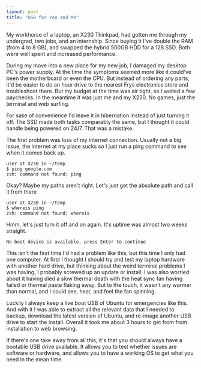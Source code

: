 ```yaml
---
layout: post
title: "USB for You and Me"
---
```

My workhorse of a laptop, an X230 Thinkpad, had gotten me through my undergrad, two jobs, and an internship. Since buying it I've double the RAM (from 4 to 8 GB), and swapped the hybrid 500GB HDD for a 128 SSD. Both were well spent and increased performance.

During my move into a new place for my new job, I damaged my desktop PC's power supply. At the time the symptoms seemed more like it could've been the motherboard or even the CPU. But instead of ordering any parts, it'd be easier to do an hour drive to the nearest Frys electronics store and troubleshoot there. But my budget at the time was air tight, so I waited a few paychecks. In the meantime it was just me and my X230. No games, just the terminal and web surfing.

For sake of convenience I'd leave it in hibernation instead of just turning it off. The SSD made both tasks comparably the same, but I thought it could handle being powered on 24/7. That was a mistake.

The first problem was loss of my internet connection. Usually not a big issue, the internet at my place sucks so I just run a ping command to see when it comes back up.

```
user at X230 in ~/temp
$ ping google.com
zsh: command not found: ping
```

Okay? Maybe my paths aren't right. Let's just get the absolute path and call it from there

```
user at X230 in ~/temp
$ whereis ping
zsh: command not found: whereis
```

Hmm, let's just turn it off and on again. It's uptime was almost two weeks straight.

```
No boot device is available, press Enter to continue
```

This isn't the first time I'd had a problem like this, but this time I only had one computer. At first I thought I should try and test my laptop hardware with another hard drive, but thinking about the weird terminal problems I was having, I probably screwed up an update or install. I was also worried about it having died a slow thermal death with the heat sync fan having failed or thermal paste flaking away. But to the touch, it wasn't any warmer than normal, and I could see, hear, and feel the fan spinning.

Luckily I always keep a live boot USB of Ubuntu for emergencies like this. And with it I was able to extract all the relevant data that I needed to backup, download the latest version of Ubuntu, and re-image another USB drive to start the install. Overall it took me about 3 hours to get from from installation to web browsing.

If there's one take away from all this, it's that you should always have a bootable USB drive available. It allows you to test whether issues are software or hardware, and allows you to have a working OS to get what you need in the mean time.